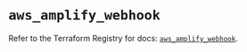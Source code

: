 # `aws_amplify_webhook`

Refer to the Terraform Registry for docs: [`aws_amplify_webhook`](https://registry.terraform.io/providers/hashicorp/aws/5.63.0/docs/resources/amplify_webhook).
